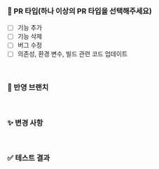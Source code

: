 ### 📌 PR 타입(하나 이상의 PR 타입을 선택해주세요)
- [ ] 기능 추가
- [ ] 기능 삭제
- [ ] 버그 수정
- [ ] 의존성, 환경 변수, 빌드 관련 코드 업데이트

<br/>

### 🔗 반영 브랜치
<!-- feat/login -> dev -->

<br/>

### ✨ 변경 사항
<!-- 로그인 시, 구글 소셜 로그인 기능을 추가했습니다. -->

<br/>

### ✅ 테스트 결과
<!-- 베이스 브랜치에 포함되기 위한 코드는 모두 정상적으로 동작해야 합니다. 결과물에 대한 스크린샷, GIF, 혹은 라이브 데모가 가능하도록 샘플 API를 첨부할 수도 있습니다. -->